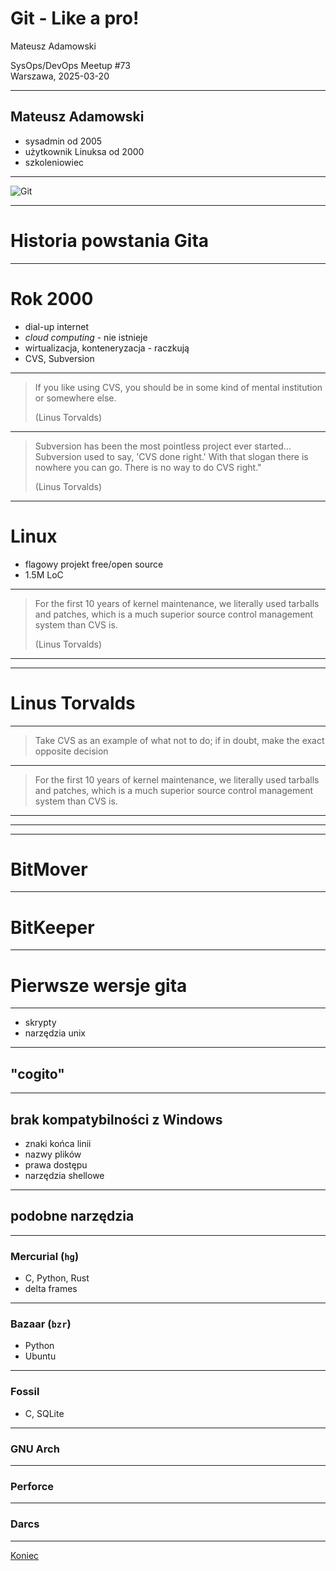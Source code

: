 <!-- .slide: data-autofragments -->

# Git - Like a pro!

Mateusz Adamowski  

SysOps/DevOps Meetup #73  
Warszawa, 2025-03-20

---
<!-- .slide: data-autofragments -->
## Mateusz Adamowski

- sysadmin od 2005
- użytkownik Linuksa od 2000
- szkoleniowiec

------
<!-- .slide: data-background="#eee" -->

![Git](img/1280px-Git-logo.svg.png)

------
# Historia powstania Gita

---
<!-- .slide: data-autofragments -->
# Rok 2000

- dial-up internet
- _cloud computing_ - nie istnieje
- wirtualizacja, konteneryzacja - raczkują
- CVS, Subversion

---

> If you like using CVS, you should be in some kind of mental institution or somewhere else.
>
> (Linus Torvalds)

---

> Subversion has been the most pointless project ever started... Subversion used to say, 'CVS done right.' With that slogan there is nowhere you can go. There is no way to do CVS right."
>
> (Linus Torvalds)

---
<!-- .slide: data-autofragments -->
# Linux

- flagowy projekt free/open source
- 1.5M LoC

---

> For the first 10 years of kernel maintenance, we literally used tarballs and patches, which is a much superior source control management system than CVS is.
>
> (Linus Torvalds)

---

---
# Linus Torvalds

---
> Take CVS as an example of what not to do; if in doubt, make the exact opposite decision

---
> For the first 10 years of kernel maintenance, we literally used tarballs and patches, which is a much superior source control management system than CVS is.

---


---

------
# BitMover

---
# BitKeeper

------
# Pierwsze wersje gita

---
- skrypty
- narzędzia unix

---
## "cogito"

---
## brak kompatybilności z Windows

- znaki końca linii
- nazwy plików
- prawa dostępu
- narzędzia shellowe

---
## podobne narzędzia

---
### Mercurial (`hg`)

- C, Python, Rust
- delta frames

---
### Bazaar (`bzr`)

- Python
- Ubuntu

---
### Fossil

- C, SQLite

---
### GNU Arch

---
### Perforce

---
### Darcs

------

[Koniec](./)


